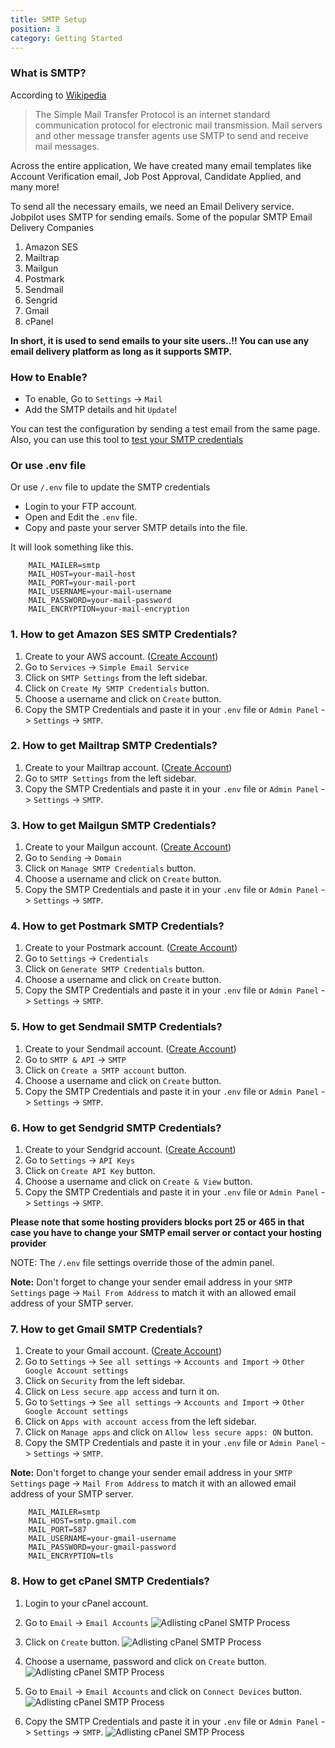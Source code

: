 ```yaml
---
title: SMTP Setup
position: 3
category: Getting Started
---
```


### What is SMTP?

According to [Wikipedia](https://en.wikipedia.org/wiki/Simple_Mail_Transfer_Protocol)

> The Simple Mail Transfer Protocol is an internet standard communication protocol for electronic mail transmission. Mail servers and other message transfer agents use SMTP to send and receive mail messages.

Across the entire application, We have created many email templates like Account Verification email, Job Post Approval, Candidate Applied, and many more!

To send all the necessary emails, we need an Email Delivery service. Jobpilot uses SMTP for sending emails. Some of the popular SMTP Email Delivery Companies

1. Amazon SES
2. Mailtrap
3. Mailgun
4. Postmark
5. Sendmail
6. Sengrid
7. Gmail
8. cPanel

**In short, it is used to send emails to your site users..!! You can use any email delivery platform as long as it supports SMTP.**

### How to Enable?

- To enable, Go to `Settings` -> `Mail`
- Add the SMTP details and hit `Update`!

You can test the configuration by sending a test email from the same page. Also, you can use this tool to <a href="https://www.gmass.co/smtp-test" target="_blank"> test your SMTP credentials </a>

### Or use .env file

Or use `/.env` file to update the SMTP credentials

- Login to your FTP account.
- Open and Edit the `.env` file.
- Copy and paste your server SMTP details into the file.

It will look something like this.

```
    MAIL_MAILER=smtp
    MAIL_HOST=your-mail-host
    MAIL_PORT=your-mail-port
    MAIL_USERNAME=your-mail-username
    MAIL_PASSWORD=your-mail-password
    MAIL_ENCRYPTION=your-mail-encryption
```

### 1. How to get Amazon SES SMTP Credentials?

1. Create to your AWS account. (<a href="https://portal.aws.amazon.com/billing/signup#/start/email">Create Account</a>)
2. Go to `Services` -> `Simple Email Service`
3. Click on `SMTP Settings` from the left sidebar.
4. Click on `Create My SMTP Credentials` button.
5. Choose a username and click on `Create` button.
6. Copy the SMTP Credentials and paste it in your `.env` file or `Admin Panel` -> `Settings` -> `SMTP`.

### 2. How to get Mailtrap SMTP Credentials?

1. Create to your Mailtrap account. (<a href="https://mailtrap.io/register/signup">Create Account</a>)
2. Go to `SMTP Settings` from the left sidebar.
3. Copy the SMTP Credentials and paste it in your `.env` file or `Admin Panel` -> `Settings` -> `SMTP`.

### 3. How to get Mailgun SMTP Credentials?

1. Create to your Mailgun account. (<a href="https://signup.mailgun.com/new/signup">Create Account</a>)
2. Go to `Sending` -> `Domain`
3. Click on `Manage SMTP Credentials` button.
4. Choose a username and click on `Create` button.
5. Copy the SMTP Credentials and paste it in your `.env` file or `Admin Panel` -> `Settings` -> `SMTP`.

### 4. How to get Postmark SMTP Credentials?

1. Create to your Postmark account. (<a href="https://account.postmarkapp.com/sign_up">Create Account</a>)
2. Go to `Settings` -> `Credentials`
3. Click on `Generate SMTP Credentials` button.
4. Choose a username and click on `Create` button.
5. Copy the SMTP Credentials and paste it in your `.env` file or `Admin Panel` -> `Settings` -> `SMTP`.

### 5. How to get Sendmail SMTP Credentials?

1. Create to your Sendmail account. (<a href="https://www.sendinblue.com/">Create Account</a>)
2. Go to `SMTP & API` -> `SMTP`
3. Click on `Create a SMTP account` button.
4. Choose a username and click on `Create` button.
5. Copy the SMTP Credentials and paste it in your `.env` file or `Admin Panel` -> `Settings` -> `SMTP`.

### 6. How to get Sendgrid SMTP Credentials?

1. Create to your Sendgrid account. (<a href="https://signup.sendgrid.com/">Create Account</a>)
2. Go to `Settings` -> `API Keys`
3. Click on `Create API Key` button.
4. Choose a username and click on `Create & View` button.
5. Copy the SMTP Credentials and paste it in your `.env` file or `Admin Panel` -> `Settings` -> `SMTP`.

**Please note that some hosting providers blocks port 25 or 465 in that case you have to change your SMTP email server or contact your hosting provider**

NOTE: The `/.env` file settings override those of the admin panel.

**Note:** Don't forget to change your sender email address in your `SMTP Settings` page -> `Mail From Address` to match it with an allowed email address of your SMTP server.


### 7. How to get Gmail SMTP Credentials?

1. Create to your Gmail account. (<a href="https://accounts.google.com/signup/v2/webcreateaccount?flowName=GlifWebSignIn&flowEntry=SignUp">Create Account</a>)
2. Go to `Settings` -> `See all settings` -> `Accounts and Import` -> `Other Google Account settings`
3. Click on `Security` from the left sidebar.
4. Click on `Less secure app access` and turn it on.
5. Go to `Settings` -> `See all settings` -> `Accounts and Import` -> `Other Google Account settings`
6. Click on `Apps with account access` from the left sidebar.
7. Click on `Manage apps` and click on `Allow less secure apps: ON` button.
8. Copy the SMTP Credentials and paste it in your `.env` file or `Admin Panel` -> `Settings` -> `SMTP`.

**Note:** Don't forget to change your sender email address in your `SMTP Settings` page -> `Mail From Address` to match it with an allowed email address of your SMTP server.

``` 
    MAIL_MAILER=smtp
    MAIL_HOST=smtp.gmail.com
    MAIL_PORT=587
    MAIL_USERNAME=your-gmail-username
    MAIL_PASSWORD=your-gmail-password
    MAIL_ENCRYPTION=tls
```

### 8. How to get cPanel SMTP Credentials?

1. Login to your cPanel account.
2. Go to `Email` -> `Email Accounts`
![Adlisting cPanel SMTP Process](/docs/jobpilot/setting/smtp/smtp-0.png)

3. Click on `Create` button.
![Adlisting cPanel SMTP Process](/docs/jobpilot/setting/smtp/smtp-1.png)

4. Choose a username, password and click on `Create` button.
![Adlisting cPanel SMTP Process](/docs/jobpilot/setting/smtp/smtp-2.png)

5. Go to `Email` -> `Email Accounts` and click on `Connect Devices` button.
![Adlisting cPanel SMTP Process](/docs/jobpilot/setting/smtp/smtp-3.png)

6. Copy the SMTP Credentials and paste it in your `.env` file or `Admin Panel` -> `Settings` -> `SMTP`.
![Adlisting cPanel SMTP Process](/docs/jobpilot/setting/smtp/smtp-4.png)

